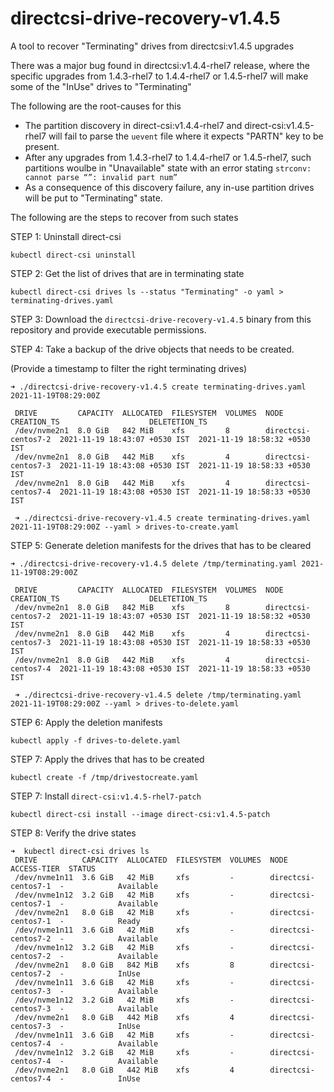 # directcsi-drive-recovery-v1.4.5
A tool to recover "Terminating" drives from directcsi:v1.4.5 upgrades

There was a major bug found in directcsi:v1.4.4-rhel7 release, where the specific upgrades from 1.4.3-rhel7 to 1.4.4-rhel7 or 1.4.5-rhel7 will make some of the "InUse" drives to "Terminating"

The following are the root-causes for this

- The partition discovery in direct-csi:v1.4.4-rhel7 and direct-csi:v1.4.5-rhel7 will fail to parse the `uevent` file where it expects "PARTN" key to be present.
- After any upgrades from 1.4.3-rhel7 to 1.4.4-rhel7 or 1.4.5-rhel7, such partitions woulbe in "Unavailable" state with an error stating `strconv: cannot parse “”: invalid part num”`
- As a consequence of this discovery failure, any in-use partition drives will be put to "Terminating" state.

The following are the steps to recover from such states

STEP 1: Uninstall direct-csi 

```
kubectl direct-csi uninstall
```

STEP 2: Get the list of drives that are in terminating state

```
kubectl direct-csi drives ls --status "Terminating" -o yaml > terminating-drives.yaml
```

STEP 3: Download the `directcsi-drive-recovery-v1.4.5` binary from this repository and provide executable permissions.

STEP 4: Take a backup of the drive objects that needs to be created. 

(Provide a timestamp to filter the right terminating drives)

```
➜ ./directcsi-drive-recovery-v1.4.5 create terminating-drives.yaml 2021-11-19T08:29:00Z 

 DRIVE         CAPACITY  ALLOCATED  FILESYSTEM  VOLUMES  NODE                 CREATION_TS                    DELETETION_TS                   
 /dev/nvme2n1  8.0 GiB   842 MiB    xfs         8        directcsi-centos7-2  2021-11-19 18:43:07 +0530 IST  2021-11-19 18:58:32 +0530 IST   
 /dev/nvme2n1  8.0 GiB   442 MiB    xfs         4        directcsi-centos7-3  2021-11-19 18:43:08 +0530 IST  2021-11-19 18:58:33 +0530 IST   
 /dev/nvme2n1  8.0 GiB   442 MiB    xfs         4        directcsi-centos7-4  2021-11-19 18:43:08 +0530 IST  2021-11-19 18:58:33 +0530 IST   
 
 ➜ ./directcsi-drive-recovery-v1.4.5 create terminating-drives.yaml 2021-11-19T08:29:00Z --yaml > drives-to-create.yaml
```

STEP 5: Generate deletion manifests for the drives that has to be cleared

```
➜ ./directcsi-drive-recovery-v1.4.5 delete /tmp/terminating.yaml 2021-11-19T08:29:00Z                                  

 DRIVE         CAPACITY  ALLOCATED  FILESYSTEM  VOLUMES  NODE                 CREATION_TS                    DELETETION_TS                   
 /dev/nvme2n1  8.0 GiB   842 MiB    xfs         8        directcsi-centos7-2  2021-11-19 18:43:07 +0530 IST  2021-11-19 18:58:32 +0530 IST   
 /dev/nvme2n1  8.0 GiB   442 MiB    xfs         4        directcsi-centos7-3  2021-11-19 18:43:08 +0530 IST  2021-11-19 18:58:33 +0530 IST   
 /dev/nvme2n1  8.0 GiB   442 MiB    xfs         4        directcsi-centos7-4  2021-11-19 18:43:08 +0530 IST  2021-11-19 18:58:33 +0530 IST
 
 ➜ ./directcsi-drive-recovery-v1.4.5 delete /tmp/terminating.yaml 2021-11-19T08:29:00Z --yaml > drives-to-delete.yaml
```

STEP 6: Apply the deletion manifests

```
kubectl apply -f drives-to-delete.yaml
```

STEP 7: Apply the drives that has to be created

```
kubectl create -f /tmp/drivestocreate.yaml
```

STEP 7: Install `direct-csi:v1.4.5-rhel7-patch` 

```
kubectl direct-csi install --image direct-csi:v1.4.5-patch
```

STEP 8: Verify the drive states

```
➜  kubectl direct-csi drives ls      
 DRIVE          CAPACITY  ALLOCATED  FILESYSTEM  VOLUMES  NODE                 ACCESS-TIER  STATUS        
 /dev/nvme1n11  3.6 GiB   42 MiB     xfs         -        directcsi-centos7-1  -            Available     
 /dev/nvme1n12  3.2 GiB   42 MiB     xfs         -        directcsi-centos7-1  -            Available     
 /dev/nvme2n1   8.0 GiB   42 MiB     xfs         -        directcsi-centos7-1  -            Ready         
 /dev/nvme1n11  3.6 GiB   42 MiB     xfs         -        directcsi-centos7-2  -            Available     
 /dev/nvme1n12  3.2 GiB   42 MiB     xfs         -        directcsi-centos7-2  -            Available     
 /dev/nvme2n1   8.0 GiB   842 MiB    xfs         8        directcsi-centos7-2  -            InUse         
 /dev/nvme1n11  3.6 GiB   42 MiB     xfs         -        directcsi-centos7-3  -            Available     
 /dev/nvme1n12  3.2 GiB   42 MiB     xfs         -        directcsi-centos7-3  -            Available     
 /dev/nvme2n1   8.0 GiB   442 MiB    xfs         4        directcsi-centos7-3  -            InUse         
 /dev/nvme1n11  3.6 GiB   42 MiB     xfs         -        directcsi-centos7-4  -            Available     
 /dev/nvme1n12  3.2 GiB   42 MiB     xfs         -        directcsi-centos7-4  -            Available     
 /dev/nvme2n1   8.0 GiB   442 MiB    xfs         4        directcsi-centos7-4  -            InUse   
```
